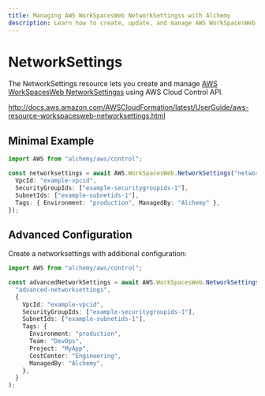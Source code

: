 ```yaml
---
title: Managing AWS WorkSpacesWeb NetworkSettingss with Alchemy
description: Learn how to create, update, and manage AWS WorkSpacesWeb NetworkSettingss using Alchemy Cloud Control.
---
```


# NetworkSettings

The NetworkSettings resource lets you create and manage [AWS WorkSpacesWeb NetworkSettingss](https://docs.aws.amazon.com/workspacesweb/latest/userguide/) using AWS Cloud Control API.

http://docs.aws.amazon.com/AWSCloudFormation/latest/UserGuide/aws-resource-workspacesweb-networksettings.html

## Minimal Example

```ts
import AWS from "alchemy/aws/control";

const networksettings = await AWS.WorkSpacesWeb.NetworkSettings("networksettings-example", {
  VpcId: "example-vpcid",
  SecurityGroupIds: ["example-securitygroupids-1"],
  SubnetIds: ["example-subnetids-1"],
  Tags: { Environment: "production", ManagedBy: "Alchemy" },
});
```

## Advanced Configuration

Create a networksettings with additional configuration:

```ts
import AWS from "alchemy/aws/control";

const advancedNetworkSettings = await AWS.WorkSpacesWeb.NetworkSettings(
  "advanced-networksettings",
  {
    VpcId: "example-vpcid",
    SecurityGroupIds: ["example-securitygroupids-1"],
    SubnetIds: ["example-subnetids-1"],
    Tags: {
      Environment: "production",
      Team: "DevOps",
      Project: "MyApp",
      CostCenter: "Engineering",
      ManagedBy: "Alchemy",
    },
  }
);
```

